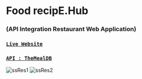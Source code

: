 # Food recipE.Hub 
### (API Integration Restaurant Web Application)

### [`Live Website`](https://food-recipe-hub-a85c9.web.app/)

### [`API : TheMealDB`](https://www.themealdb.com/)
![ssRes1](https://user-images.githubusercontent.com/94924411/148876087-0001834d-cec3-444e-ab59-c77e5984cd1f.png)
![ssRes2](https://user-images.githubusercontent.com/94924411/148876186-ad62ee13-bff4-4562-bc85-c24df68c4767.png)










